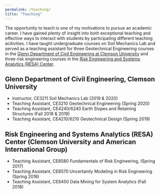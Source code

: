 ```yaml
---
permalink: /teaching/
title: "Teaching"
---
```


The opportunity to teach is one of my motivations to pursue an academic career. I have gained plenty of insight into both exceptional teaching and effective ways to interact with students by participating different teaching acitivities. I have taught undergraduate courses on Soil Mechanics Lab and served as a teaching assistant for three Geotechnical Engineering courses in the [Glenn Department of Civil Engineering at Clemson University](http://www.clemson.edu/ce) and three risk engineering courses in the [Risk Engineering and Systems Analytics (RESA) Center](https://catalog.clemson.edu/preview_program.php?catoid=13&poid=3124). 

## Glenn Department of Civil Engineering, Clemson University
- Instructor, CE3211 Soil Mechanics Lab (2019 & 2020) 
- Teaching Assistant, CE3210 Geotechnical Engineering (Spring 2020) 
- Teaching Assistant, CE4240/6240 Earth Slopes and Retaining Structures (Fall 2018 & 2019)
- Teaching Assistant, CE4210/6210 Geotechnical Design (Spring 2019)

## Risk Engineering and Systems Analytics (RESA) Center (Clemson University and American International Group)
- Teaching Assistant, CE8580 Fundamentals of Risk Engineering, (Spring 2017)
- Teaching Assistant, CE8570 Uncertainty Modeling in Risk Engineering (Spring 2018)
- Teaching Assistant, CE8450 Data Mining for System Analytics (Fall 2018)
